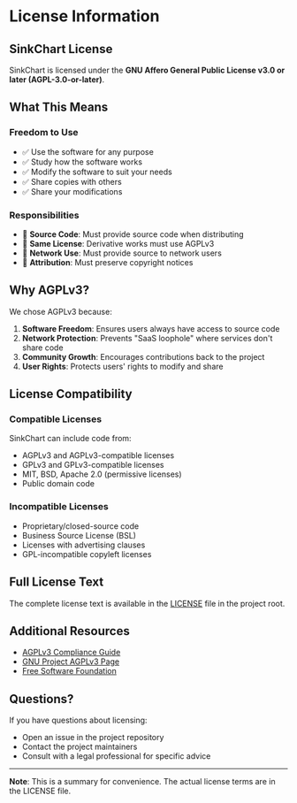 # License Information

## SinkChart License

SinkChart is licensed under the **GNU Affero General Public License v3.0 or later (AGPL-3.0-or-later)**.

## What This Means

### Freedom to Use
- ✅ Use the software for any purpose
- ✅ Study how the software works
- ✅ Modify the software to suit your needs
- ✅ Share copies with others
- ✅ Share your modifications

### Responsibilities
- 🔴 **Source Code**: Must provide source code when distributing
- 🔴 **Same License**: Derivative works must use AGPLv3
- 🔴 **Network Use**: Must provide source to network users
- 🔴 **Attribution**: Must preserve copyright notices

## Why AGPLv3?

We chose AGPLv3 because:

1. **Software Freedom**: Ensures users always have access to source code
2. **Network Protection**: Prevents "SaaS loophole" where services don't share code
3. **Community Growth**: Encourages contributions back to the project
4. **User Rights**: Protects users' rights to modify and share

## License Compatibility

### Compatible Licenses
SinkChart can include code from:
- AGPLv3 and AGPLv3-compatible licenses
- GPLv3 and GPLv3-compatible licenses
- MIT, BSD, Apache 2.0 (permissive licenses)
- Public domain code

### Incompatible Licenses
- Proprietary/closed-source code
- Business Source License (BSL)
- Licenses with advertising clauses
- GPL-incompatible copyleft licenses

## Full License Text

The complete license text is available in the [LICENSE](../LICENSE) file in the project root.

## Additional Resources

- [AGPLv3 Compliance Guide](COMPLIANCE.md)
- [GNU Project AGPLv3 Page](https://www.gnu.org/licenses/agpl-3.0.html)
- [Free Software Foundation](https://www.fsf.org/)

## Questions?

If you have questions about licensing:
- Open an issue in the project repository
- Contact the project maintainers
- Consult with a legal professional for specific advice

---

**Note**: This is a summary for convenience. The actual license terms are in the LICENSE file.